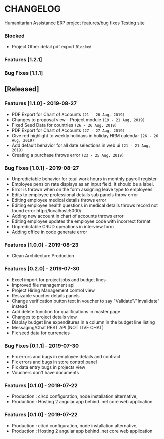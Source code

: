# CHANGELOG

Humanitarian Assistance ERP project features/bug fixes [Testing site](http://cleantestedg.cha-net.org)

### Blocked

- Project Other detail pdf export `Blocked`

### Features [1.2.1]

### Bug Fixes [1.1.1]


## [Released]

### Features [1.1.0] - 2019-08-27

- PDF Export for Chart of Accounts `(21 - 26 Aug, 2019)`
- Changes to proposal view - Project module `(19 - 21 Aug, 2019)`
- Fixed Seed Data for countries `(26 - 26 Aug, 2019)`
- PDF Export for Chart of Accounts `(27 - 27 Aug, 2019)`
- Give red highlight to weekly holidays in holiday HRM calendar `(26 - 26 Aug, 2019)`
- Add default behavior for all date selections in web ui `(21 - 21 Aug, 2019)`
- Creating a purchase throws error `(23 - 25 Aug, 2019)`

### Bug Fixes [1.0.1] - 2019-08-27

- Unpredictable behavior for total work hours in monthly payroll register
- Employee pension rate displays as an input field. It should be a label.
- Error is thrown when on the form assigning leave type to employees
- Edits to employee professional details sub panels throw error
- Editing employee medical details throws error
- Editing employee health questions in medical details throws record not found error http://localhost:5000/
- Adding new account in chart of accounts throws error
- Editing employee updates the employee code with incorrect format
- Unpredictable CRUD operations in interview form
- Adding office in code generate error

### Features [1.0.0] - 2019-08-23

- Clean Architecture Production

### Features [0.2.0] - 2019-07-30

- Excel import for project jobs and budget lines
- Improved file management api
- Project Hiring Management control view
- Resizable voucher details panels
- Change verification button text in voucher to say "Validate"/"Invalidate" instead
- Add delete function for qualifications in master page
- Changes to project details view
- Display budget line expenditures in a column in the budget line listing
- Messaging/Chat REST API (NOT LIVE CHAT)
- Fix seed data for currencies

### Bug Fixes [0.1.1] - 2019-07-30

- Fix errors and bugs in employee details and contract
- Fix errors and bugs in store control panel
- Fix data entry bugs in projects view
- Vouchers don't have documents

### Features [0.1.0] - 2019-07-22

- Production : ci/cd configuration, node installation alternative,
- Production : Hosting 2 angular app behind .net core web application

### Features [0.1.0] - 2019-07-22

- Production : ci/cd configuration, node installation alternative,
- Production : Hosting 2 angular app behind .net core web application
